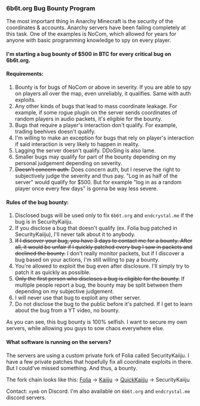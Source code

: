### 6b6t.org Bug Bounty Program

The most important thing in Anarchy Minecraft is the security of the coordinates & accounts. Anarchy servers have been failing completely at this task.
One of the examples is NoCom, which allowed for years for anyone with basic programming knowledge to spy on every player.

#### I'm starting a bug bounty of $500 in BTC for every critical bug on 6b6t.org.
#### Requirements:
1. Bounty is for bugs of NoCom or above in severity. If you are able to spy on players all over the map, even unreliably, it qualifies. Same with auth exploits.
2. Any other kinds of bugs that lead to mass coordinate leakage. For example, if some rogue plugin on the server sends coordinates of random players in audio packets, it's eligible for the bounty.
3. Bugs that require a player's interaction don't qualify. For example, trading beehives doesn't qualify.
4. I'm willing to make an exception for bugs that rely on player's interaction if said interaction is very likely to happen in reality.
5. Lagging the server doesn't qualify. DDoSing is also lame.
6. Smaller bugs may qualify for part of the bounty depending on my personal judgement depending on severity.
7. ~~Doesn’t concern auth.~~ Does concern auth, but I reserve the right to subjectively judge the severity and thus pay. "Log in as half of the server" would qualify for $500. But for example "log in as a random player once every few days" is gonna be way less severe.

#### Rules of the bug bounty:
1. Disclosed bugs will be used only to fix `6b6t.org` and `endcrystal.me` if the bug is in SecurityKaiiju.
2. If you disclose a bug that doesn't qualify (ex. Folia bug patched in SecurityKaiiju), I'll never talk about it to anybody.
3. ~~If I discover your bug, you have 3 days to contact me for a bounty. After all, it would be unfair if I quickly patched every bug I saw in packets and declined the bounty.~~
   I don't really monitor packets, but if I discover a bug based on your actions, I'm still willing to pay a bounty.
4. You're allowed to exploit the bug even after disclosure. I'll simply try to patch it as quickly as possible.
5. ~~Only the first person who discloses a bug is eligible for the bounty.~~
   If multiple people report a bug, the bounty may be split between them depending on my subjective judgement.
6. I will never use that bug to exploit any other server.
7. Do not disclose the bug to the public before it's patched. If I get to learn about the bug from a YT video, no bounty.

As you can see, this bug bounty is 100% selfish. I want to secure my own servers, while allowing you guys to sow chaos everywhere else.

#### What software is running on the servers?
The servers are using a custom private fork of Folia called SecurityKaiiju.
I have a few private patches that hopefully fix all coordinate exploits in there. But I could've missed something.
And thus, a bounty.

The fork chain looks like this: [Folia](https://github.com/PaperMC/Folia) -> [Kaiiju](https://github.com/kaiijuMC/Kaiiju) -> [QuickKaiiju](https://github.com/xymb-endcrystalme/QuickKaiiju) -> SecurityKaiiju

Contact: `xymb` on Discord. I'm also available on `6b6t.org` and `endcrystal.me` discord servers.
